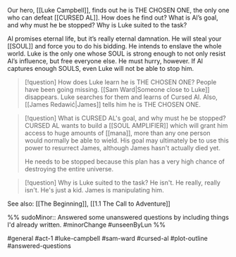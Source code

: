 Our hero, [[Luke Campbell]], finds out he is THE CHOSEN ONE, the only one who can defeat [[CURSED AL]]. How does he find out? What is Al’s goal, and why must he be stopped? Why is Luke suited to the task?

Al promises eternal life, but it’s really eternal damnation. He will steal your [[SOUL]] and force you to do his bidding. He intends to enslave the whole world. Luke is the only one whose SOUL is strong enough to not only resist Al’s influence, but free everyone else. He must hurry, however. If Al captures enough SOULS, even Luke will not be able to stop him.

>[!question] How does Luke learn he is THE CHOSEN ONE?
>People have been going missing. [[Sam Ward|Someone close to Luke]] disappears. Luke searches for them and learns of Cursed Al. Also, [[James Redawić|James]] tells him he is THE CHOSEN ONE.

>[!question] What is CURSED AL's goal, and why must he be stopped?
>CURSED AL wants to build a [[SOUL AMPLIFIER]] which will grant him access to huge amounts of [[mana]], more than any one person would normally be able to wield. His goal may ultimately be to use this power to resurrect James, although James hasn't actually died yet.
>
>He needs to be stopped because this plan has a very high chance of destroying the entire universe.

>[!question] Why is Luke suited to the task?
>He isn't. He really, really isn't. He's just a kid. James is manipulating him.

See also: [[The Beginning]], [[1.1 The Call to Adventure]]

%%
sudoMinor:: Answered some unanswered questions by including things I'd already written.
#minorChange #unseenByLun 
%%

#general #act-1 #luke-campbell #sam-ward #cursed-al #plot-outline #answered-questions 
